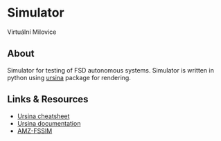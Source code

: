 # Simulator
Virtuální Milovice

## About
Simulator for testing of FSD autonomous systems. Simulator is written in python using [ursina](https://www.ursinaengine.org) package for rendering.

## Links & Resources
- [Ursina cheatsheet](https://www.ursinaengine.org/cheat_sheet.html)
- [Ursina documentation](https://www.ursinaengine.org/documentation.html)
- [AMZ-FSSIM](https://github.com/AMZ-Driverless/fssim)
